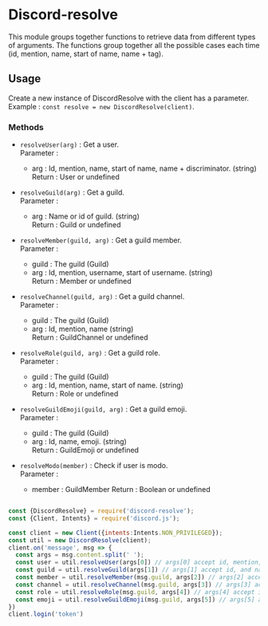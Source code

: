 # Discord-resolve

This module groups together functions to retrieve data from different types of arguments. The functions group together all the possible cases each time (id, mention, name, start of name, name + tag).

## Usage

Create a new instance of DiscordResolve with the client has a parameter. Example : `const resolve = new DiscordResolve(client)`.

### Methods

- `resolveUser(arg)` : Get a user.  
Parameter :  
  - arg : Id, mention, name, start of name, name + discriminator. (string)  
Return : User or undefined  
  
- `resolveGuild(arg)` : Get a guild.  
Parameter :  
  - arg : Name or id of guild. (string)  
Return : Guild or undefined  
  
- `resolveMember(guild, arg)` : Get a guild member.  
Parameter :  
  - guild : The guild (Guild)  
  - arg : Id, mention, username, start of username. (string)  
Return : Member or undefined  
  
- `resolveChannel(guild, arg)` : Get a guild channel.  
Parameter :  
  - guild : The guild (Guild)  
  - arg : Id, mention, name  (string)  
Return : GuildChannel or undefined  
  
- `resolveRole(guild, arg)` : Get a guild role.  
Parameter :  
  - guild : The guild (Guild)  
  - arg : Id, mention, name, start of name. (string)  
Return : Role or undefined  
  
- `resolveGuildEmoji(guild, arg)` : Get a guild emoji.  
Parameter :  
  - guild : The guild (Guild)  
  - arg : Id, name, emoji. (string)  
Return : GuildEmoji or undefined  
  
- `resolveModo(member)` : Check if user is modo.  
Parameter :  
  - member : GuildMember
Return : Boolean or undefined  

```js

const {DiscordResolve} = require('discord-resolve');
const {Client, Intents} = require('discord.js');

const client = new Client({intents:Intents.NON_PRIVILEGED});
const util = new DiscordResolve(client);
client.on('message', msg => {
  const args = msg.content.split(' ');
  const user = util.resolveUser(args[0]) // args[0] accept id, mention, name, start of name and username + discriminator.
  const guild = util.resolveGuild(args[1]) // args[1] accept id, and name.
  const member = util.resolveMember(msg.guild, args[2]) // args[2] accept id, mention, username, start of username.
  const channel = util.resolveChannel(msg.guild, args[3]) // args[3] accept id, mention and name.
  const role = util.resolveRole(msg.guild, args[4]) // args[4] accept id, mention, name and start of name.
  const emoji = util.resolveGuildEmoji(msg.guild, args[5]) // args[5] accept id, name and emoji.
})
client.login('token')
```
